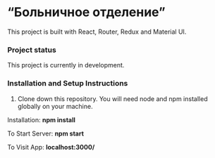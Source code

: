 # “Больничное отделение”

This project is built with React, Router, Redux and Material UI.

### Project status

This project is currently in development.

### Installation and Setup Instructions

1. Clone down this repository. You will need node and npm installed globally on your machine.

Installation: **npm install**

To Start Server: **npm start**

To Visit App: **localhost:3000/**
